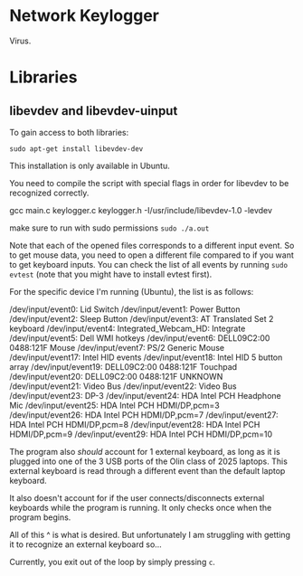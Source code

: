 # Network Keylogger

Virus.

# Libraries

## libevdev and libevdev-uinput

To gain access to both libraries:

`sudo apt-get install libevdev-dev`

This installation is only available in Ubuntu.

<!-- Note that the actual line within the scripts to include the library might not
be recognized. If you are using VS Code as your text editor, follow these
steps to solve:

1. Open the command palette (Ctrl + Shift + P)
2. Go to `C/C++: Edit Configurations (UI)`
3. Scroll down to the `Include path` section, and in the text input, type the
   path of your installed library on a new line. A common path is
   `/usr/include/libevdev-1.0/`.

If you aren't using VS Code... good luck. -->

You need to compile the script with special flags in order for libevdev to be recognized correctly.

gcc main.c keylogger.c keylogger.h -I/usr/include/libevdev-1.0 -levdev

make sure to run with sudo permissions
`sudo ./a.out`


Note that each of the opened files corresponds to a different input event. So to get mouse data, you need to open a different file compared to if you want to get keyboard inputs. You can check the list of all events by running `sudo evtest` (note that you might have to install evtest first).

For the specific device I'm running (Ubuntu), the list is as follows:

/dev/input/event0:      Lid Switch
/dev/input/event1:      Power Button
/dev/input/event2:      Sleep Button
/dev/input/event3:      AT Translated Set 2 keyboard
/dev/input/event4:      Integrated_Webcam_HD: Integrate
/dev/input/event5:      Dell WMI hotkeys
/dev/input/event6:      DELL09C2:00 0488:121F Mouse
/dev/input/event7:      PS/2 Generic Mouse
/dev/input/event17:     Intel HID events
/dev/input/event18:     Intel HID 5 button array
/dev/input/event19:     DELL09C2:00 0488:121F Touchpad
/dev/input/event20:     DELL09C2:00 0488:121F UNKNOWN
/dev/input/event21:     Video Bus
/dev/input/event22:     Video Bus
/dev/input/event23:     DP-3
/dev/input/event24:     HDA Intel PCH Headphone Mic
/dev/input/event25:     HDA Intel PCH HDMI/DP,pcm=3
/dev/input/event26:     HDA Intel PCH HDMI/DP,pcm=7
/dev/input/event27:     HDA Intel PCH HDMI/DP,pcm=8
/dev/input/event28:     HDA Intel PCH HDMI/DP,pcm=9
/dev/input/event29:     HDA Intel PCH HDMI/DP,pcm=10

The program also _should_ account for 1 external keyboard, as long as it is plugged into one of the 3 USB ports of the Olin class of 2025 laptops. This external keyboard is read through a different event than the default laptop keyboard.

It also doesn't account for if the user connects/disconnects external keyboards while the program is running. It only checks once when the program begins.

All of this ^ is what is desired. But unfortunately I am struggling with getting it to recognize an external keyboard so...


Currently, you exit out of the loop by simply pressing `c`.